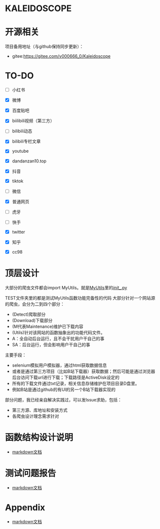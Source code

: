 # KALEIDOSCOPE
# 开源相关

项目备用地址（与github保持同步更新）：

- gitee:https://gitee.com/v000666_0/Kaleidoscope



# TO-DO

- [ ] 小红书

- [x] 微博

- [x] 百度贴吧

- [x] biilibili视频（第三方）

- [ ] bilibili动态

- [x] bilibili专栏文章

- [x] youtube

- [x] dandanzan10.top

- [x] 抖音

- [x] tiktok

- [ ] 微信

- [x] 普通网页

- [ ] 虎牙

- [ ] 快手

- [x] twitter

- [x] 知乎

- [x] cc98






# 顶层设计

大部分的爬虫文件都会import MyUtils。就是[MyUtils](./MyUtils)里的[_init__.py](./MyUtils/__init__.py)

TEST文件夹里的都是测试MyUtils函数功能完备性的代码
大部分针对一个网站源的爬虫，会分为二到四个部分：

- (Detect)爬取部分
- (Download)下载部分
- (M代表Maintenance)维护已下载内容
- (Utils)针对该网站的函数抽象出的功能代码文件。
- A：全自动后台运行，且不会干扰用户干自己的事
- SA：后台运行，但会影响用户干自己的事

主要手段：

- selenium模拟用户模拟器，通过html获取数据信息
- 或者是通过第三方项目（比如B站下载器）获取数据；然后可能是通过浏览器后台访问下载url进行下载；下载路径是ActiveDisk设定的
- 所有的下载文件通过txt记录，相关信息存储维护在项目目录D盘里。
- 例如B站是通过github的有UI的另一个B站下载器实现的

部分问题，我已经亲自解决实践过，可以发Issue求助，包括：

- 第三方源、库地址和安装方式
- 各爬虫设计理念需求针对



# 函数结构设计说明

- [markdown文档](开发手册_函数类一览表.md)



# 测试问题报告

- [markdown文档](开发手册_测试问题报告.md)



# Appendix

- [markdown文档](开发手册_开发辅助资料参考.md)